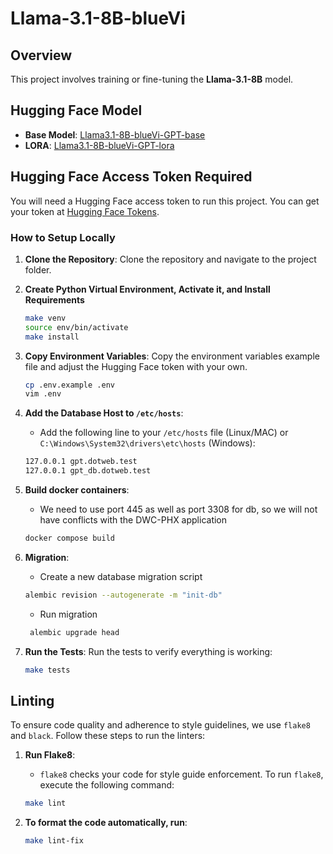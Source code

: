 # Llama-3.1-8B-blueVi

## Overview

This project involves training or fine-tuning the **Llama-3.1-8B** model.

## Hugging Face Model

- **Base Model**: [Llama3.1-8B-blueVi-GPT-base](https://huggingface.co/ThanhTranVisma/Llama3.1-8B-blueVi-GPT-base)
- **LORA**: [Llama3.1-8B-blueVi-GPT-lora](https://huggingface.co/ThanhTranVisma/Llama3.1-8B-blueVi-GPT-lora)

## Hugging Face Access Token Required

You will need a Hugging Face access token to run this project. You can get your token at [Hugging Face Tokens](https://huggingface.co/settings/tokens).

### How to Setup Locally

1. **Clone the Repository**: Clone the repository and navigate to the project folder.

2. **Create Python Virtual Environment, Activate it, and Install Requirements**
    ```bash
    make venv
    source env/bin/activate
    make install
    ```

3. **Copy Environment Variables**: Copy the environment variables example file and adjust the Hugging Face token with your own.
    ```bash
    cp .env.example .env
    vim .env
    ```

4. **Add the Database Host to `/etc/hosts`**:
    * Add the following line to your `/etc/hosts` file (Linux/MAC) or `C:\Windows\System32\drivers\etc\hosts` (Windows):
    ```bash
    127.0.0.1 gpt.dotweb.test
    127.0.0.1 gpt_db.dotweb.test
    ```
   
5. **Build docker containers**:
    * We need to use port 445 as well as port 3308 for db, so we will not have conflicts with the DWC-PHX application
    ```bash
    docker compose build
    ```
   
6. **Migration**:
    * Create a new database migration script
    ```bash
    alembic revision --autogenerate -m "init-db"
    ```
   
   * Run migration
   ```bash
    alembic upgrade head
    ```
7. **Run the Tests**:
    Run the tests to verify everything is working:
    ```bash
    make tests
    ```

## Linting

To ensure code quality and adherence to style guidelines, we use `flake8` and `black`. Follow these steps to run the linters:

1. **Run Flake8**:
   * `flake8` checks your code for style guide enforcement. To run `flake8`, execute the following command:
    ```bash
    make lint
    ```

2. **To format the code automatically, run**:
    ```bash
    make lint-fix
    ```